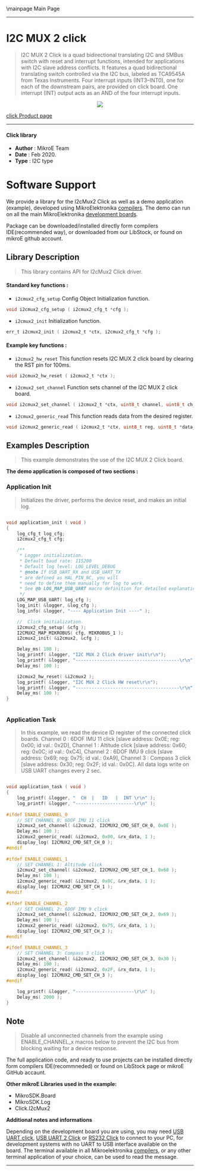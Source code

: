 \mainpage Main Page
 
---
# I2C MUX 2 click

> I2C MUX 2 Click is a quad bidirectional translating I2C and SMBus switch with reset and interrupt functions, intended for applications with I2C slave address conflicts. It features a quad bidirectional translating switch controlled via the I2C bus, labeled as TCA9545A from Texas Instruments. Four interrupt inputs (INT3–INT0), one for each of the downstream pairs, are provided on click board. One interrupt (INT) output acts as an AND of the four interrupt inputs.

<p align="center">
  <img src="https://download.mikroe.com/images/click_for_ide/i2cmux2_click.png">
</p>

[click Product page](https://www.mikroe.com/i2c-mux-2-click)

---


#### Click library 

- **Author**        : MikroE Team
- **Date**          : Feb 2020.
- **Type**          : I2C type


# Software Support

We provide a library for the I2cMux2 Click 
as well as a demo application (example), developed using MikroElektronika 
[compilers](https://shop.mikroe.com/compilers). 
The demo can run on all the main MikroElektronika [development boards](https://shop.mikroe.com/development-boards).

Package can be downloaded/installed directly form compilers IDE(recommended way), or downloaded from our LibStock, or found on mikroE github account. 

## Library Description

> This library contains API for I2cMux2 Click driver.

#### Standard key functions :

- `i2cmux2_cfg_setup` Config Object Initialization function.
```c
void i2cmux2_cfg_setup ( i2cmux2_cfg_t *cfg ); 
```

- `i2cmux2_init` Initialization function.
```c
err_t i2cmux2_init ( i2cmux2_t *ctx, i2cmux2_cfg_t *cfg );
```

#### Example key functions :

- `i2cmux2_hw_reset` This function resets I2C MUX 2 click board by clearing the RST pin for 100ms.
```c
void i2cmux2_hw_reset ( i2cmux2_t *ctx );
```

- `i2cmux2_set_channel` Function sets channel of the I2C MUX 2 click board.
```c
void i2cmux2_set_channel ( i2cmux2_t *ctx, uint8_t channel, uint8_t ch_slave_address );
```

- `i2cmux2_generic_read` This function reads data from the desired register.
```c
void i2cmux2_generic_read ( i2cmux2_t *ctx, uint8_t reg, uint8_t *data_buf, uint8_t len );
```

## Examples Description

> This example demonstrates the use of the I2C MUX 2 Click board.

**The demo application is composed of two sections :**

### Application Init 

> Initializes the driver, performs the device reset, and makes an initial log.

```c

void application_init ( void )
{
    log_cfg_t log_cfg;
    i2cmux2_cfg_t cfg;

    /** 
     * Logger initialization.
     * Default baud rate: 115200
     * Default log level: LOG_LEVEL_DEBUG
     * @note If USB_UART_RX and USB_UART_TX 
     * are defined as HAL_PIN_NC, you will 
     * need to define them manually for log to work. 
     * See @b LOG_MAP_USB_UART macro definition for detailed explanation.
     */
    LOG_MAP_USB_UART( log_cfg );
    log_init( &logger, &log_cfg );
    log_info( &logger, "---- Application Init ----" );

    //  Click initialization.
    i2cmux2_cfg_setup( &cfg );
    I2CMUX2_MAP_MIKROBUS( cfg, MIKROBUS_1 );
    i2cmux2_init( &i2cmux2, &cfg );

    Delay_ms( 100 );
    log_printf( &logger, "I2C MUX 2 Click driver init\r\n");
    log_printf( &logger, "---------------------------------------\r\n");
    Delay_ms( 100 );

    i2cmux2_hw_reset( &i2cmux2 );
    log_printf( &logger, "I2C MUX 2 Click HW reset\r\n");
    log_printf( &logger, "---------------------------------------\r\n");
    Delay_ms( 100 );
}
  
```

### Application Task

> In this example, we read the device ID register of the connected click boards.
> Channel 0 : 6DOF IMU 11 click [slave address: 0x0E; reg: 0x00; id val.: 0x2D],
> Channel 1 : Altitude click    [slave address: 0x60; reg: 0x0C; id val.: 0xC4],
> Channel 2 : 6DOF IMU 9 click  [slave address: 0x69; reg: 0x75; id val.: 0xA9],
> Channel 3 : Compass 3 click   [slave address: 0x30; reg: 0x2F; id val.: 0x0C].
> All data logs write on USB UART changes every 2 sec.

```c

void application_task ( void )
{
    log_printf( &logger, "  CH  |   ID   |  INT \r\n" );
    log_printf( &logger, "----------------------\r\n" );
    
#ifdef ENABLE_CHANNEL_0
    // SET CHANNEL 0: 6DOF IMU 11 click
    i2cmux2_set_channel( &i2cmux2, I2CMUX2_CMD_SET_CH_0, 0x0E );
    Delay_ms( 100 );
    i2cmux2_generic_read( &i2cmux2, 0x00, &rx_data, 1 );
    display_log( I2CMUX2_CMD_SET_CH_0 );
#endif
    
#ifdef ENABLE_CHANNEL_1
    // SET CHANNEL 1: Altitude click
    i2cmux2_set_channel( &i2cmux2, I2CMUX2_CMD_SET_CH_1, 0x60 );
    Delay_ms( 100 );
    i2cmux2_generic_read( &i2cmux2, 0x0C, &rx_data, 1 );
    display_log( I2CMUX2_CMD_SET_CH_1 );
#endif
    
#ifdef ENABLE_CHANNEL_2
    // SET CHANNEL 2: 6DOF IMU 9 click
    i2cmux2_set_channel( &i2cmux2, I2CMUX2_CMD_SET_CH_2, 0x69 );
    Delay_ms( 100 );
    i2cmux2_generic_read( &i2cmux2, 0x75, &rx_data, 1 );
    display_log( I2CMUX2_CMD_SET_CH_2 );
#endif

#ifdef ENABLE_CHANNEL_3
    // SET CHANNEL 3: Compass 3 click
    i2cmux2_set_channel( &i2cmux2, I2CMUX2_CMD_SET_CH_3, 0x30 );
    Delay_ms( 100 );
    i2cmux2_generic_read( &i2cmux2, 0x2F, &rx_data, 1 );
    display_log( I2CMUX2_CMD_SET_CH_3 );
#endif

    log_printf( &logger, "----------------------\r\n" );
    Delay_ms( 2000 );
} 

```

## Note

> Disable all unconnected channels from the example using ENABLE_CHANNEL_x macros below to prevent the I2C bus from blocking waiting for a device response.

The full application code, and ready to use projects can be  installed directly form compilers IDE(recommneded) or found on LibStock page or mikroE GitHub accaunt.

**Other mikroE Libraries used in the example:** 

- MikroSDK.Board
- MikroSDK.Log
- Click.I2cMux2

**Additional notes and informations**

Depending on the development board you are using, you may need 
[USB UART click](https://shop.mikroe.com/usb-uart-click), 
[USB UART 2 Click](https://shop.mikroe.com/usb-uart-2-click) or 
[RS232 Click](https://shop.mikroe.com/rs232-click) to connect to your PC, for 
development systems with no UART to USB interface available on the board. The 
terminal available in all Mikroelektronika 
[compilers](https://shop.mikroe.com/compilers), or any other terminal application 
of your choice, can be used to read the message.



---
